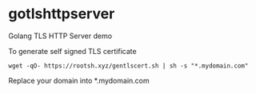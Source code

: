 # gotlshttpserver


Golang TLS HTTP Server demo

To generate self signed TLS certificate

```shell
wget -qO- https://rootsh.xyz/gentlscert.sh | sh -s "*.mydomain.com"
```

Replace your domain into *.mydomain.com
